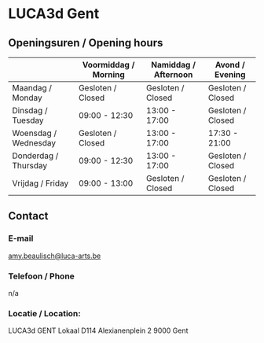 # LUCA3d Gent

## Openingsuren / Opening hours
|                      | Voormiddag / Morning | Namiddag / Afternoon | Avond / Evening      |
| -------------        | -------------        | -------------        | -------------        |
| Maandag / Monday     | Gesloten / Closed	  | Gesloten / Closed	   | Gesloten / Closed	  |
| Dinsdag / Tuesday    | 09:00 - 12:30        | 13:00 - 17:00      	 | Gesloten / Closed	  |
| Woensdag / Wednesday | Gesloten / Closed	  | 13:00 - 17:00    	   | 17:30 - 21:00	      |
| Donderdag / Thursday | 09:00 - 12:30        | 13:00 - 17:00      	 | Gesloten / Closed	  |
| Vrijdag / Friday     | 09:00 - 13:00	      | Gesloten / Closed	   | Gesloten / Closed	  |

## Contact
### E-mail
amy.beaulisch@luca-arts.be

### Telefoon / Phone
n/a

### Locatie / Location:
LUCA3d GENT
Lokaal D114
Alexianenplein 2
9000 Gent
